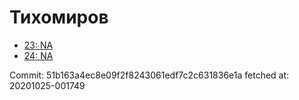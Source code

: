 # Тихомиров
- [23: NA](23.md)
- [24: NA](24.md)

Commit: 51b163a4ec8e09f2f8243061edf7c2c631836e1a
 fetched at: 20201025-001749

